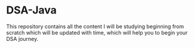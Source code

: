 # DSA-Java
This repository contains all the content I will be studying beginning from scratch which will be updated with time, which will help you to begin your DSA journey.
